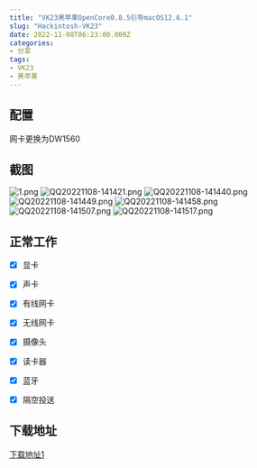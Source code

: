 ```yaml
---
title: "VK23黑苹果OpenCore0.8.5引导macOS12.6.1"
slug: "Hackintosh-VK23"
date: 2022-11-08T06:23:00.000Z
categories:
- 分享
tags:
- VK23
- 黑苹果
---
```



## 配置
网卡更换为DW1560

## 截图
![1.png][1]
![QQ20221108-141421.png][2]
![QQ20221108-141440.png][3]
![QQ20221108-141449.png][4]
![QQ20221108-141458.png][5]
![QQ20221108-141507.png][6]
![QQ20221108-141517.png][7]
## 正常工作
- [x] 显卡
- [X] 声卡
- [X] 有线网卡
- [X] 无线网卡
- [X] 摄像头
- [X] 读卡器
- [X] 蓝牙
- [X] 隔空投送

  [1]: https://blogcdn.asbid.cn/2022/11/08/1667888431.png
  [2]: https://blogcdn.asbid.cn/2022/11/08/1667888431.png
  [3]: https://blogcdn.asbid.cn/2022/11/08/1667888432.png
  [4]: https://blogcdn.asbid.cn/2022/11/08/1667888433.png
  [5]: https://blogcdn.asbid.cn/2022/11/08/1667888433.png
  [6]: https://blogcdn.asbid.cn/2022/11/08/1667888434.png
  [7]: https://blogcdn.asbid.cn/2022/11/08/1667888434.png



## 下载地址

[下载地址1](https://bbs.dasbid.com/thread/32)
